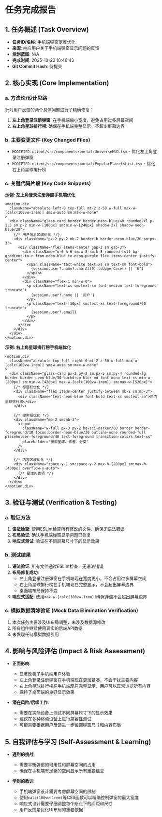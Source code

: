# 任务完成报告

## 1. 任务概述 (Task Overview)

*   **任务ID/名称**: 手机端弹窗宽度优化
*   **来源**: 响应用户关于手机端弹窗显示问题的反馈
*   **规划蓝图**: N/A
*   **完成时间**: 2025-10-22 10:46:43
*   **Git Commit Hash**: 待提交

## 2. 核心实现 (Core Implementation)

### a. 方法论/设计思路
针对用户反馈的两个具体问题进行了精确修复：
1. **左上角登录注册弹窗**: 在手机端缩小宽度，避免占用过多屏幕空间
2. **右上角星球排行榜**: 确保在手机端完整显示，不超出屏幕边界

### b. 主要变更文件 (Key Changed Files)
*   `MODIFIED`: `client/src/components/portal/UniverseHUD.tsx` - 优化左上角登录注册弹窗
*   `MODIFIED`: `client/src/components/portal/PopularPlanetsList.tsx` - 优化右上角星球排行榜

### c. 关键代码片段 (Key Code Snippets)

**示例: 左上角登录注册弹窗手机端优化**
```tsx
<motion.div
  className="absolute left-0 top-full mt-2 z-50 w-full max-w-[calc(100vw-1rem)] sm:w-auto sm:max-w-none"
>
  <div className="glass-card border border-neon-blue/40 rounded-xl p-1.5 sm:p-2 min-w-[180px] sm:min-w-[240px] shadow-2xl shadow-neon-blue/20">
    {/* 用户信息区域优化 */}
    <div className="px-2 py-2 mb-2 border-b border-neon-blue/20 sm:px-3">
      <div className="flex items-center gap-2 sm:gap-3">
        <div className="w-6 h-6 sm:w-8 sm:h-8 rounded-full bg-gradient-to-r from-neon-blue to-neon-purple flex items-center justify-center">
          <span className="text-white text-xs sm:text-sm font-bold">
            {session.user?.name?.charAt(0).toUpperCase() || 'U'}
          </span>
        </div>
        <div className="flex-1 min-w-0">
          <p className="text-xs sm:text-sm font-medium text-foreground truncate">
            {session.user?.name || '用户'}
          </p>
          <p className="text-[10px] sm:text-xs text-foreground/60 truncate">
            {session.user?.email}
          </p>
        </div>
      </div>
    </div>
  </div>
</motion.div>
```

**示例: 右上角星球排行榜手机端优化**
```tsx
<motion.div
  className="absolute top-full right-0 mt-2 z-50 w-full max-w-[calc(100vw-1rem)] sm:w-auto sm:max-w-none"
>
  <div className="glass-card px-2 py-2 sm:px-5 sm:py-4 rounded-lg border border-neon-blue/30 backdrop-blur-md font-mono text-xs min-w-[200px] sm:min-w-[420px] max-w-[calc(100vw-1rem)] sm:max-w-[520px]">
    {/* 标题栏优化 */}
    <div className="flex items-center justify-between mb-2 sm:mb-3">
      <div className="text-neon-blue font-bold text-xs sm:text-sm">热门星球排行榜</div>
    </div>
    
    {/* 搜索框优化 */}
    <div className="mb-2 sm:mb-3">
      <input
        className="w-full px-3 py-2 bg-sci-darker/60 border border-foreground/10 focus:border-neon-blue/30 outline-none rounded-full placeholder-foreground/40 text-foreground transition-colors text-xs"
        placeholder="搜索星球、作者、分类"
      />
    </div>
    
    {/* 内容区域优化 */}
    <div className="space-y-1 sm:space-y-2 max-h-[200px] sm:max-h-[450px] overflow-y-auto">
      {/* 星球列表项 */}
    </div>
  </div>
</motion.div>
```

## 3. 验证与测试 (Verification & Testing)

### a. 验证方法
1. **语法检查**: 使用ESLint检查所有修改的文件，确保无语法错误
2. **布局验证**: 确认手机端弹窗显示问题已修复
3. **响应式测试**: 验证在不同屏幕尺寸下的显示效果

### b. 测试结果
1. **语法验证**: 所有文件通过ESLint检查，无语法错误
2. **布局修复成功**: 
   - 左上角登录注册弹窗在手机端现在宽度更小，不会占用过多屏幕空间
   - 右上角星球排行榜在手机端现在完整显示，不会超出屏幕边界
   - 桌面端布局保持不变
3. **响应式适配**: 使用`max-w-[calc(100vw-1rem)]`确保弹窗不会超出屏幕边界

### c. 模拟数据清除验证 (Mock Data Elimination Verification)
1. 本次任务主要涉及UI布局调整，未涉及数据源修改
2. 所有组件继续使用真实的后端API数据
3. 未发现任何模拟数据引用

## 4. 影响与风险评估 (Impact & Risk Assessment)

*   **正面影响**: 
    - 显著改善了手机端用户体验
    - 左上角登录注册弹窗在手机端现在更加紧凑，不会干扰主要内容
    - 右上角星球排行榜在手机端现在完整显示，用户可以正常浏览所有内容
    - 保持了桌面端的良好显示效果

*   **潜在风险/后续工作**: 
    - 需要在实际设备上测试不同屏幕尺寸下的显示效果
    - 建议在多种移动设备上进行兼容性测试
    - 可能需要根据用户反馈进一步微调弹窗尺寸和内容布局

## 5. 自我评估与学习 (Self-Assessment & Learning)

*   **遇到的挑战**: 
    - 需要平衡弹窗的可用性和屏幕空间的占用
    - 确保在手机端有足够的空间显示所有重要信息

*   **学到的教训**: 
    - 手机端弹窗设计需要考虑屏幕空间的限制
    - 使用`calc(100vw-1rem)`等CSS函数可以精确控制弹窗的最大宽度
    - 响应式设计需要仔细调整每个断点下的间距和尺寸
    - 用户反馈是优化UI布局的重要依据

